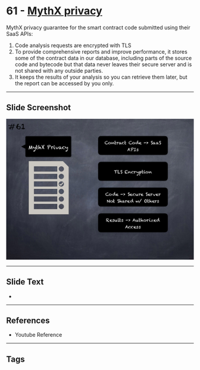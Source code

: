 
# 61 - [MythX privacy](./MythX%20privacy.md)

MythX privacy guarantee for the smart contract code submitted using their SaaS APIs:


1.  Code analysis requests are encrypted with TLS
2.  To provide comprehensive reports and improve performance, it stores some of the contract data in our database, including parts of the source code and bytecode but that data never leaves their secure server and is not shared with any outside parties. 
3.  It keeps the results of your analysis so you can retrieve them later, but the report can be accessed by you only.


___
## Slide Screenshot
![061.png](../../images/6.%20Audit%20Techniques%20and%20Tools%20101/061.png)
___
## Slide Text
- 
___
## References
- Youtube Reference
___
## Tags

